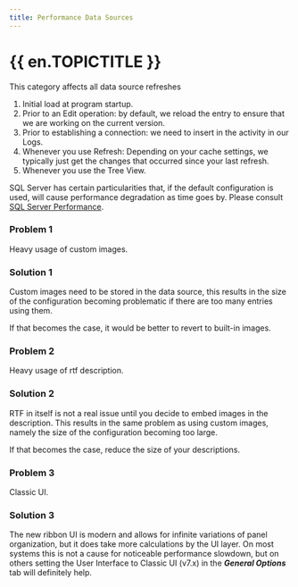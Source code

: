 ```yaml
---
title: Performance Data Sources
---
```

# {{ en.TOPICTITLE }}
This category affects all data source refreshes  

1. Initial load at program startup.
1. Prior to an Edit operation: by default, we reload the entry to ensure that we are working on the current version.
1. Prior to establishing a connection: we need to insert in the activity in our Logs.
1. Whenever you use Refresh: Depending on your cache settings, we typically just get the changes that occurred since your last refresh.
1. Whenever you use the Tree View.  

SQL Server has certain particularities that, if the default configuration is used, will cause performance degradation as time goes by. Please consult [SQL Server Performance](/kb/remote-desktop-manager/troubleshooting-articles/sql-server-performance-troubleshooting/).
### Problem 1
Heavy usage of custom images.
### Solution 1
Custom images need to be stored in the data source, this results in the size of the configuration becoming problematic if there are too many entries using them.  

If that becomes the case, it would be better to revert to built-in images.
### Problem 2
Heavy usage of rtf description.
### Solution 2
RTF in itself is not a real issue until you decide to embed images in the description. This results in the same problem as using custom images, namely the size of the configuration becoming too large.  

If that becomes the case, reduce the size of your descriptions.
### Problem 3
Classic UI.
### Solution 3
The new ribbon UI is modern and allows for infinite variations of panel organization, but it does take more calculations by the UI layer. On most systems this is not a cause for noticeable performance slowdown, but on others setting the User Interface to Classic UI (v7.x) in the ***General Options*** tab will definitely help.
